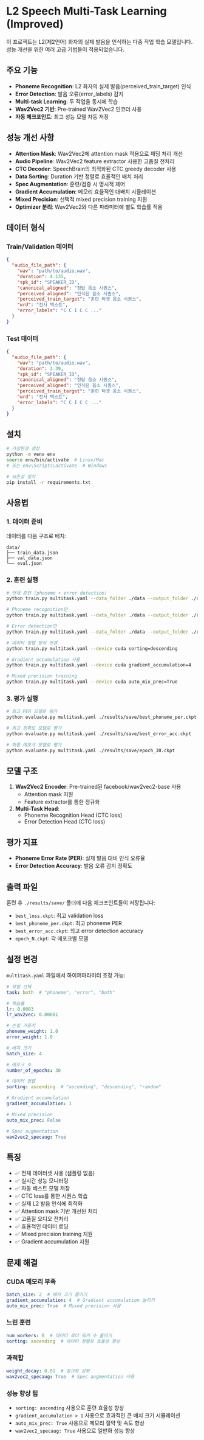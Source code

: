 # L2 Speech Multi-Task Learning (Improved)

이 프로젝트는 L2(제2언어) 화자의 실제 발음을 인식하는 다중 작업 학습 모델입니다. 성능 개선을 위한 여러 고급 기법들이 적용되었습니다.

## 주요 기능

- **Phoneme Recognition**: L2 화자의 실제 발음(perceived_train_target) 인식
- **Error Detection**: 발음 오류(error_labels) 감지
- **Multi-task Learning**: 두 작업을 동시에 학습
- **Wav2Vec2 기반**: Pre-trained Wav2Vec2 인코더 사용
- **자동 체크포인트**: 최고 성능 모델 자동 저장

## 성능 개선 사항

- **Attention Mask**: Wav2Vec2에 attention mask 적용으로 패딩 처리 개선
- **Audio Pipeline**: Wav2Vec2 feature extractor 사용한 고품질 전처리
- **CTC Decoder**: SpeechBrain의 최적화된 CTC greedy decoder 사용
- **Data Sorting**: Duration 기반 정렬로 효율적인 배치 처리
- **Spec Augmentation**: 훈련/검증 시 명시적 제어
- **Gradient Accumulation**: 메모리 효율적인 대배치 시뮬레이션
- **Mixed Precision**: 선택적 mixed precision training 지원
- **Optimizer 분리**: Wav2Vec2와 다른 파라미터에 별도 학습률 적용

## 데이터 형식

### Train/Validation 데이터
```json
{
  "audio_file_path": {
    "wav": "path/to/audio.wav",
    "duration": 4.135,
    "spk_id": "SPEAKER_ID",
    "canonical_aligned": "정답 음소 시퀀스",
    "perceived_aligned": "인식된 음소 시퀀스",
    "perceived_train_target": "훈련 타겟 음소 시퀀스",
    "wrd": "전사 텍스트",
    "error_labels": "C C I C C ..."
  }
}
```

### Test 데이터
```json
{
  "audio_file_path": {
    "wav": "path/to/audio.wav",
    "duration": 3.39,
    "spk_id": "SPEAKER_ID", 
    "canonical_aligned": "정답 음소 시퀀스",
    "perceived_aligned": "인식된 음소 시퀀스",
    "perceived_train_target": "훈련 타겟 음소 시퀀스",
    "wrd": "전사 텍스트",
    "error_labels": "C C I C C ..."
  }
}
```

## 설치

```bash
# 가상환경 생성
python -m venv env
source env/bin/activate  # Linux/Mac
# 또는 env\Scripts\activate  # Windows

# 의존성 설치
pip install -r requirements.txt
```

## 사용법

### 1. 데이터 준비
데이터를 다음 구조로 배치:
```
data/
├── train_data.json
├── val_data.json
└── eval.json
```

### 2. 훈련 실행
```bash
# 전체 훈련 (phoneme + error detection)
python train.py multitask.yaml --data_folder ./data --output_folder ./results --device cuda

# Phoneme recognition만
python train.py multitask.yaml --data_folder ./data --output_folder ./results --device cuda task=phoneme

# Error detection만  
python train.py multitask.yaml --data_folder ./data --output_folder ./results --device cuda task=error

# 데이터 정렬 방식 변경
python train.py multitask.yaml --device cuda sorting=descending

# Gradient accumulation 사용
python train.py multitask.yaml --device cuda gradient_accumulation=4

# Mixed precision training
python train.py multitask.yaml --device cuda auto_mix_prec=True
```

### 3. 평가 실행
```bash
# 최고 PER 모델로 평가
python evaluate.py multitask.yaml ./results/save/best_phoneme_per.ckpt

# 최고 정확도 모델로 평가
python evaluate.py multitask.yaml ./results/save/best_error_acc.ckpt

# 최종 에포크 모델로 평가
python evaluate.py multitask.yaml ./results/save/epoch_30.ckpt
```

## 모델 구조

1. **Wav2Vec2 Encoder**: Pre-trained된 facebook/wav2vec2-base 사용
   - Attention mask 지원
   - Feature extractor를 통한 정규화
2. **Multi-Task Head**: 
   - Phoneme Recognition Head (CTC loss)
   - Error Detection Head (CTC loss)

## 평가 지표

- **Phoneme Error Rate (PER)**: 실제 발음 대비 인식 오류율
- **Error Detection Accuracy**: 발음 오류 감지 정확도

## 출력 파일

훈련 후 `./results/save/` 폴더에 다음 체크포인트들이 저장됩니다:

- `best_loss.ckpt`: 최고 validation loss
- `best_phoneme_per.ckpt`: 최고 phoneme PER
- `best_error_acc.ckpt`: 최고 error detection accuracy
- `epoch_N.ckpt`: 각 에포크별 모델

## 설정 변경

`multitask.yaml` 파일에서 하이퍼파라미터 조정 가능:

```yaml
# 작업 선택
task: both  # "phoneme", "error", "both"

# 학습률
lr: 0.0003
lr_wav2vec: 0.00001

# 손실 가중치
phoneme_weight: 1.0
error_weight: 1.0

# 배치 크기
batch_size: 4

# 에포크 수
number_of_epochs: 30

# 데이터 정렬
sorting: ascending  # "ascending", "descending", "random"

# Gradient accumulation
gradient_accumulation: 1

# Mixed precision
auto_mix_prec: False

# Spec augmentation
wav2vec2_specaug: True
```

## 특징

- ✅ 전체 데이터셋 사용 (샘플링 없음)
- ✅ 실시간 성능 모니터링
- ✅ 자동 베스트 모델 저장
- ✅ CTC loss를 통한 시퀀스 학습
- ✅ 실제 L2 발음 인식에 최적화
- ✅ Attention mask 기반 개선된 처리
- ✅ 고품질 오디오 전처리
- ✅ 효율적인 데이터 로딩
- ✅ Mixed precision training 지원
- ✅ Gradient accumulation 지원

## 문제 해결

### CUDA 메모리 부족
```yaml
batch_size: 2  # 배치 크기 줄이기
gradient_accumulation: 4  # Gradient accumulation 늘리기
auto_mix_prec: True  # Mixed precision 사용
```

### 느린 훈련
```yaml
num_workers: 0  # 데이터 로더 워커 수 줄이기
sorting: ascending  # 데이터 정렬로 효율성 향상
```

### 과적합
```yaml
weight_decay: 0.01  # 정규화 강화
wav2vec2_specaug: True  # Spec augmentation 사용
```

### 성능 향상 팁
- `sorting: ascending` 사용으로 훈련 효율성 향상
- `gradient_accumulation > 1` 사용으로 효과적인 큰 배치 크기 시뮬레이션  
- `auto_mix_prec: True` 사용으로 메모리 절약 및 속도 향상
- `wav2vec2_specaug: True` 사용으로 일반화 성능 향상